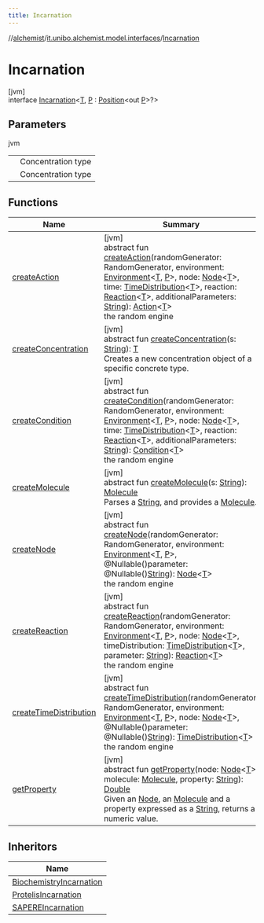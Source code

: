 ```yaml
---
title: Incarnation
---
```

//[alchemist](../../../index.html)/[it.unibo.alchemist.model.interfaces](../index.html)/[Incarnation](index.html)



# Incarnation



[jvm]\
interface [Incarnation](index.html)<[T](index.html), [P](index.html) : [Position](../-position/index.html)<out [P](../../it.unibo.alchemist.boundary.interfaces/-output-monitor/index.html)>?>



## Parameters


jvm

| | |
|---|---|
| <T> | Concentration type |
| <P> | Concentration type |



## Functions


| Name | Summary |
|---|---|
| [createAction](create-action.html) | [jvm]<br>abstract fun [createAction](create-action.html)(randomGenerator: RandomGenerator, environment: [Environment](../-environment/index.html)<[T](../../it.unibo.alchemist.boundary.interfaces/-output-monitor/index.html), [P](../../it.unibo.alchemist.boundary.interfaces/-output-monitor/index.html)>, node: [Node](../-node/index.html)<[T](../../it.unibo.alchemist.boundary.interfaces/-output-monitor/index.html)>, time: [TimeDistribution](../-time-distribution/index.html)<[T](../../it.unibo.alchemist.boundary.interfaces/-output-monitor/index.html)>, reaction: [Reaction](../-reaction/index.html)<[T](../../it.unibo.alchemist.boundary.interfaces/-output-monitor/index.html)>, additionalParameters: [String](https://docs.oracle.com/javase/8/docs/api/java/lang/String.html)): [Action](../-action/index.html)<[T](../../it.unibo.alchemist.boundary.interfaces/-output-monitor/index.html)><br>the random engine |
| [createConcentration](create-concentration.html) | [jvm]<br>abstract fun [createConcentration](create-concentration.html)(s: [String](https://docs.oracle.com/javase/8/docs/api/java/lang/String.html)): [T](../../it.unibo.alchemist.boundary.interfaces/-output-monitor/index.html)<br>Creates a new concentration object of a specific concrete type. |
| [createCondition](create-condition.html) | [jvm]<br>abstract fun [createCondition](create-condition.html)(randomGenerator: RandomGenerator, environment: [Environment](../-environment/index.html)<[T](../../it.unibo.alchemist.boundary.interfaces/-output-monitor/index.html), [P](../../it.unibo.alchemist.boundary.interfaces/-output-monitor/index.html)>, node: [Node](../-node/index.html)<[T](../../it.unibo.alchemist.boundary.interfaces/-output-monitor/index.html)>, time: [TimeDistribution](../-time-distribution/index.html)<[T](../../it.unibo.alchemist.boundary.interfaces/-output-monitor/index.html)>, reaction: [Reaction](../-reaction/index.html)<[T](../../it.unibo.alchemist.boundary.interfaces/-output-monitor/index.html)>, additionalParameters: [String](https://docs.oracle.com/javase/8/docs/api/java/lang/String.html)): [Condition](../-condition/index.html)<[T](../../it.unibo.alchemist.boundary.interfaces/-output-monitor/index.html)><br>the random engine |
| [createMolecule](create-molecule.html) | [jvm]<br>abstract fun [createMolecule](create-molecule.html)(s: [String](https://docs.oracle.com/javase/8/docs/api/java/lang/String.html)): [Molecule](../-molecule/index.html)<br>Parses a [String](https://docs.oracle.com/javase/8/docs/api/java/lang/String.html), and provides a [Molecule](../-molecule/index.html). |
| [createNode](create-node.html) | [jvm]<br>abstract fun [createNode](create-node.html)(randomGenerator: RandomGenerator, environment: [Environment](../-environment/index.html)<[T](../../it.unibo.alchemist.boundary.interfaces/-output-monitor/index.html), [P](../../it.unibo.alchemist.boundary.interfaces/-output-monitor/index.html)>, @Nullable()parameter: @Nullable()[String](https://docs.oracle.com/javase/8/docs/api/java/lang/String.html)): [Node](../-node/index.html)<[T](../../it.unibo.alchemist.boundary.interfaces/-output-monitor/index.html)><br>the random engine |
| [createReaction](create-reaction.html) | [jvm]<br>abstract fun [createReaction](create-reaction.html)(randomGenerator: RandomGenerator, environment: [Environment](../-environment/index.html)<[T](../../it.unibo.alchemist.boundary.interfaces/-output-monitor/index.html), [P](../../it.unibo.alchemist.boundary.interfaces/-output-monitor/index.html)>, node: [Node](../-node/index.html)<[T](../../it.unibo.alchemist.boundary.interfaces/-output-monitor/index.html)>, timeDistribution: [TimeDistribution](../-time-distribution/index.html)<[T](../../it.unibo.alchemist.boundary.interfaces/-output-monitor/index.html)>, parameter: [String](https://docs.oracle.com/javase/8/docs/api/java/lang/String.html)): [Reaction](../-reaction/index.html)<[T](../../it.unibo.alchemist.boundary.interfaces/-output-monitor/index.html)><br>the random engine |
| [createTimeDistribution](create-time-distribution.html) | [jvm]<br>abstract fun [createTimeDistribution](create-time-distribution.html)(randomGenerator: RandomGenerator, environment: [Environment](../-environment/index.html)<[T](../../it.unibo.alchemist.boundary.interfaces/-output-monitor/index.html), [P](../../it.unibo.alchemist.boundary.interfaces/-output-monitor/index.html)>, node: [Node](../-node/index.html)<[T](../../it.unibo.alchemist.boundary.interfaces/-output-monitor/index.html)>, @Nullable()parameter: @Nullable()[String](https://docs.oracle.com/javase/8/docs/api/java/lang/String.html)): [TimeDistribution](../-time-distribution/index.html)<[T](../../it.unibo.alchemist.boundary.interfaces/-output-monitor/index.html)><br>the random engine |
| [getProperty](get-property.html) | [jvm]<br>abstract fun [getProperty](get-property.html)(node: [Node](../-node/index.html)<[T](../../it.unibo.alchemist.boundary.interfaces/-output-monitor/index.html)>, molecule: [Molecule](../-molecule/index.html), property: [String](https://docs.oracle.com/javase/8/docs/api/java/lang/String.html)): [Double](https://kotlinlang.org/api/latest/jvm/stdlib/kotlin/-double/index.html)<br>Given an [Node](../-node/index.html), an [Molecule](../-molecule/index.html) and a property expressed as a [String](https://docs.oracle.com/javase/8/docs/api/java/lang/String.html), returns a numeric value. |


## Inheritors


| Name |
|---|
| [BiochemistryIncarnation](../../it.unibo.alchemist.model/-biochemistry-incarnation/index.html) |
| [ProtelisIncarnation](../../it.unibo.alchemist.model/-protelis-incarnation/index.html) |
| [SAPEREIncarnation](../../it.unibo.alchemist.model/-s-a-p-e-r-e-incarnation/index.html) |

